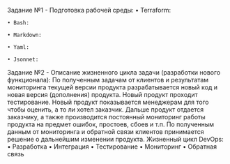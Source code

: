 ﻿Задание №1 - Подготовка рабочей среды:
    • Terraform: 

    • Bash: 

    • Markdown: 

    • Yaml: 

    • Jsonnet: 

Задание №2 - Описание жизненного цикла задачи (разработки нового функционала):
По полученным задачам от клиентов и результатам мониторинга текущей версии продукта разрабатывается новый код и новая версия (дополнения) продукта. Новый продукт проходит тестирование. Новый продукт показывается менеджерам для того чтобы оценить, а то ли хотел заказчик. Дальше продукт отдается заказчику, а также производится постоянный мониторинг работы продукта на предмет ошибок, простоев, сбоев и т.п. По полученным данным от мониторинга и обратной связи клиентов принимается решение о дальнейшим изменении продукта.
Жизненный цикл DevOps: • Разработка • Интеграция • Тестирование • Мониторинг • Обратная связь

